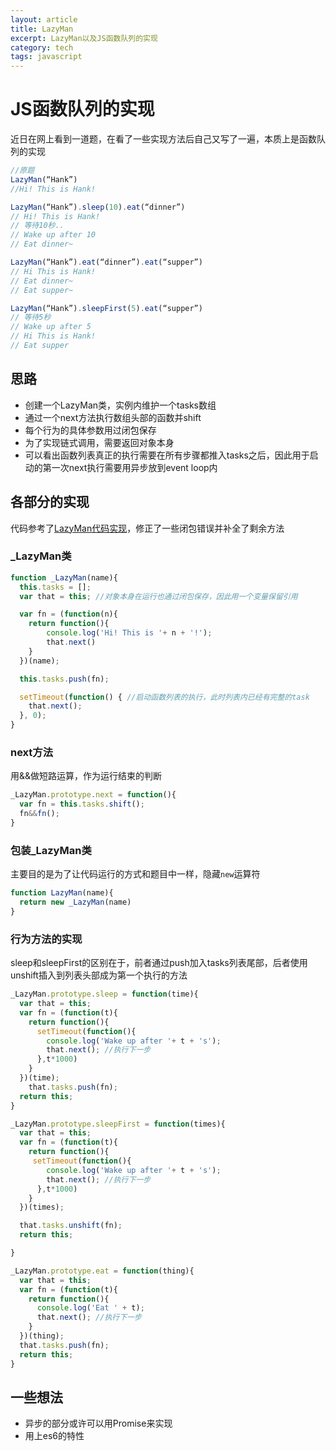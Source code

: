 ```yaml
---
layout: article
title: LazyMan
excerpt: LazyMan以及JS函数队列的实现
category: tech
tags: javascript
---
```


# JS函数队列的实现

近日在网上看到一道题，在看了一些实现方法后自己又写了一遍，本质上是函数队列的实现

```javascript
//原题
LazyMan(“Hank”)
//Hi! This is Hank!

LazyMan(“Hank”).sleep(10).eat(“dinner”)
// Hi! This is Hank!
// 等待10秒..
// Wake up after 10
// Eat dinner~

LazyMan(“Hank”).eat(“dinner”).eat(“supper”)
// Hi This is Hank!
// Eat dinner~
// Eat supper~

LazyMan(“Hank”).sleepFirst(5).eat(“supper”)
// 等待5秒
// Wake up after 5
// Hi This is Hank!
// Eat supper
```



## 思路
- 创建一个LazyMan类，实例内维护一个tasks数组
- 通过一个next方法执行数组头部的函数并shift
- 每个行为的具体参数用过闭包保存
- 为了实现链式调用，需要返回对象本身
- 可以看出函数列表真正的执行需要在所有步骤都推入tasks之后，因此用于启动的第一次next执行需要用异步放到event loop内

## 各部分的实现
代码参考了[LazyMan代码实现](https://segmentfault.com/a/1190000008195180)，修正了一些闭包错误并补全了剩余方法

### _LazyMan类

```javascript
function _LazyMan(name){
  this.tasks = [];
  var that = this; //对象本身在运行也通过闭包保存，因此用一个变量保留引用

  var fn = (function(n){
    return function(){
        console.log('Hi! This is '+ n + '!');
        that.next()
    }
  })(name);

  this.tasks.push(fn);

  setTimeout(function() { //启动函数列表的执行，此时列表内已经有完整的task
    that.next();
  }, 0);
}
```

### next方法
用&&做短路运算，作为运行结束的判断

```javascript
_LazyMan.prototype.next = function(){
  var fn = this.tasks.shift();
  fn&&fn();
}
```

### 包装_LazyMan类
主要目的是为了让代码运行的方式和题目中一样，隐藏`new`运算符

```javascript
function LazyMan(name){
  return new _LazyMan(name)
}
```

### 行为方法的实现
sleep和sleepFirst的区别在于，前者通过push加入tasks列表尾部，后者使用unshift插入到列表头部成为第一个执行的方法

```javascript
_LazyMan.prototype.sleep = function(time){
  var that = this;
  var fn = (function(t){
    return function(){
      setTimeout(function(){
        console.log('Wake up after '+ t + 's');
        that.next(); //执行下一步
      },t*1000)
    }
  })(time);
    that.tasks.push(fn);
  return this;
}

_LazyMan.prototype.sleepFirst = function(times){
  var that = this;
  var fn = (function(t){
    return function(){
     setTimeout(function(){
        console.log('Wake up after '+ t + 's');
        that.next(); //执行下一步
      },t*1000)
    }
  })(times);

  that.tasks.unshift(fn);
  return this;

}

_LazyMan.prototype.eat = function(thing){
  var that = this;
  var fn = (function(t){
    return function(){
      console.log('Eat ' + t);
      that.next(); //执行下一步
    }
  })(thing);
  that.tasks.push(fn);
  return this;
}
```

## 一些想法
- 异步的部分或许可以用Promise来实现
- 用上es6的特性
